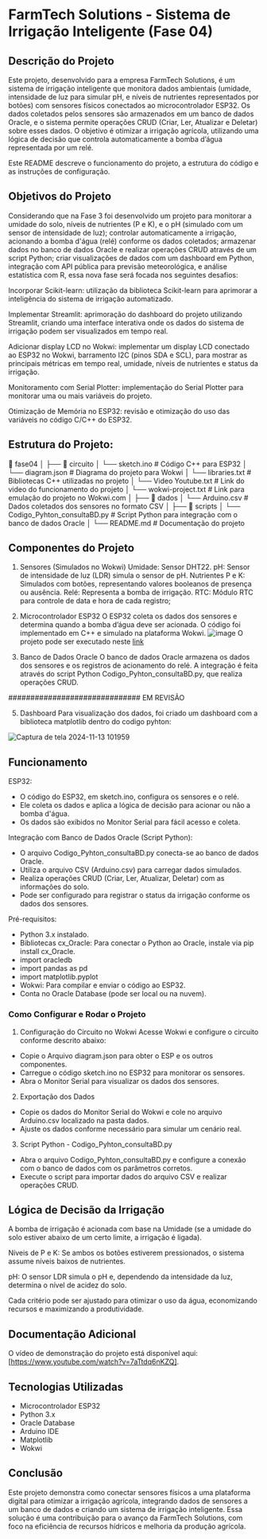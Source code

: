 # FarmTech Solutions - Sistema de Irrigação Inteligente (Fase 04)
## Descrição do Projeto
Este projeto, desenvolvido para a empresa FarmTech Solutions, é um sistema de irrigação inteligente que monitora dados ambientais (umidade, intensidade de luz para simular pH, e níveis de nutrientes representados por botões) com sensores físicos conectados ao microcontrolador ESP32. Os dados coletados pelos sensores são armazenados em um banco de dados Oracle, e o sistema permite operações CRUD (Criar, Ler, Atualizar e Deletar) sobre esses dados. O objetivo é otimizar a irrigação agrícola, utilizando uma lógica de decisão que controla automaticamente a bomba d’água representada por um relé.

Este README descreve o funcionamento do projeto, a estrutura do código e as instruções de configuração.

## Objetivos do Projeto
Considerando que na Fase 3 foi desenvolvido um projeto para monitorar a umidade do solo, níveis de nutrientes (P e K), e o pH (simulado com um sensor de intensidade de luz); controlar automaticamente a irrigação, acionando a bomba d'água (relé) conforme os dados coletados; armazenar dados no banco de dados Oracle e realizar operações CRUD através de um script Python; criar visualizações de dados com um dashboard em Python, integração com API pública para previsão meteorológica, e análise estatística com R, essa nova fase será focada nos seguintes desafios:

Incorporar Scikit-learn: utilização da biblioteca Scikit-learn para aprimorar a inteligência do sistema de irrigação automatizado. 

Implementar Streamlit: aprimoração do dashboard do projeto utilizando Streamlit, criando uma interface interativa onde os dados do sistema de irrigação podem ser visualizados em tempo real.

Adicionar display LCD no Wokwi: implementar um display LCD conectado ao ESP32 no Wokwi, barramento I2C (pinos SDA e SCL), para mostrar as principais métricas em tempo real, umidade, níveis de nutrientes e status da irrigação.

Monitoramento com Serial Plotter: implementação do Serial Plotter para monitorar uma ou mais variáveis do projeto.

Otimização de Memória no ESP32: revisão e otimização do uso das variáveis no código C/C++ do ESP32.

## Estrutura do Projeto:
📂 fase04
│
├── 📁 circuito
│   └── sketch.ino         # Código C++ para ESP32
│   └── diagram.json       # Diagrama do projeto para Wokwi
│   └── libraries.txt      # Bibliotecas C++ utilizadas no projeto
│   └── Video Youtube.txt  # Link do video do funcionamento do projeto
│   └── wokwi-project.txt  # Link para emulação do projeto no Wokwi.com
│
├── 📁 dados
│   └── Arduino.csv        # Dados coletados dos sensores no formato CSV
│
├── 📁 scripts
│   └── Codigo_Pyhton_consultaBD.py         # Script Python para integração com o banco de dados Oracle
│
└── README.md                     # Documentação do projeto

## Componentes do Projeto
1. Sensores (Simulados no Wokwi)
Umidade: Sensor DHT22.
pH: Sensor de intensidade de luz (LDR) simula o sensor de pH.
Nutrientes P e K: Simulados com botões, representando valores booleanos de presença ou ausência.
Relé: Representa a bomba de irrigação.
RTC: Módulo RTC para controle de data e hora de cada registro;
 
2. Microcontrolador ESP32
O ESP32 coleta os dados dos sensores e determina quando a bomba d’água deve ser acionada. O código foi implementado em C++ e simulado na plataforma Wokwi.
![image](https://github.com/user-attachments/assets/dc25bdb1-cb25-4d4a-b729-2ee270780969)
O projeto pode ser executado neste [link](https://wokwi.com/projects/416204742855791617)

3. Banco de Dados Oracle
O banco de dados Oracle armazena os dados dos sensores e os registros de acionamento do relé. A integração é feita através do script Python Codigo_Pyhton_consultaBD.py, que realiza operações CRUD.

############################## EM REVISÃO


5. Dashboard 
Para visualização dos dados, foi criado um dashboard com a  biblioteca matplotlib dentro do codigo pyhton:

![Captura de tela 2024-11-13 101959](https://github.com/user-attachments/assets/ba1efe27-fdfb-492a-adcb-ded18bde056d)

## Funcionamento

ESP32:
- O código do ESP32, em sketch.ino, configura os sensores e o relé.
- Ele coleta os dados e aplica a lógica de decisão para acionar ou não a bomba d'água.
- Os dados são exibidos no Monitor Serial para fácil acesso e coleta.

Integração com Banco de Dados Oracle (Script Python):
- O arquivo Codigo_Pyhton_consultaBD.py conecta-se ao banco de dados Oracle.
- Utiliza o arquivo CSV (Arduino.csv) para carregar dados simulados.
- Realiza operações CRUD (Criar, Ler, Atualizar, Deletar) com as informações do solo.
- Pode ser configurado para registrar o status da irrigação conforme os dados dos sensores.

Pré-requisitos:
- Python 3.x instalado.
- Bibliotecas cx_Oracle: Para conectar o Python ao Oracle, instale via pip install cx_Oracle.
- import oracledb
- import pandas as pd
- import matplotlib.pyplot
- Wokwi: Para compilar e enviar o código ao ESP32.
- Conta no Oracle Database (pode ser local ou na nuvem).

### Como Configurar e Rodar o Projeto

1. Configuração do Circuito no Wokwi
Acesse Wokwi e configure o circuito conforme descrito abaixo:
- Copie o Arquivo diagram.json para obter o ESP e os outros componentes.
- Carregue o código sketch.ino no ESP32 para monitorar os sensores.
- Abra o Monitor Serial para visualizar os dados dos sensores.

2. Exportação dos Dados
- Copie os dados do Monitor Serial do Wokwi e cole no arquivo Arduino.csv localizado na pasta dados.
- Ajuste os dados conforme necessário para simular um cenário real.
  
3. Script Python - Codigo_Pyhton_consultaBD.py
- Abra o arquivo Codigo_Pyhton_consultaBD.py e configure a conexão com o banco de dados com os parâmetros corretos.
- Execute o script para importar dados do arquivo CSV e realizar operações CRUD.


## Lógica de Decisão da Irrigação
A bomba de irrigação é acionada com base na Umidade (se a umidade do solo estiver abaixo de um certo limite, a irrigação é ligada).

Níveis de P e K: Se ambos os botões estiverem pressionados, o sistema assume níveis baixos de nutrientes.

pH: O sensor LDR simula o pH e, dependendo da intensidade da luz, determina o nível de acidez do solo.

Cada critério pode ser ajustado para otimizar o uso da água, economizando recursos e maximizando a produtividade.

## Documentação Adicional

O vídeo de demonstração do projeto está disponível aqui: [https://www.youtube.com/watch?v=7aTtdq6nKZQ].

## Tecnologias Utilizadas
- Microcontrolador ESP32
- Python 3.x
- Oracle Database
- Arduino IDE
- Matplotlib
- Wokwi

## Conclusão
Este projeto demonstra como conectar sensores físicos a uma plataforma digital para otimizar a irrigação agrícola, integrando dados de sensores a um banco de dados e criando um sistema de irrigação inteligente. Essa solução é uma contribuição para o avanço da FarmTech Solutions, com foco na eficiência de recursos hídricos e melhoria da produção agrícola.
